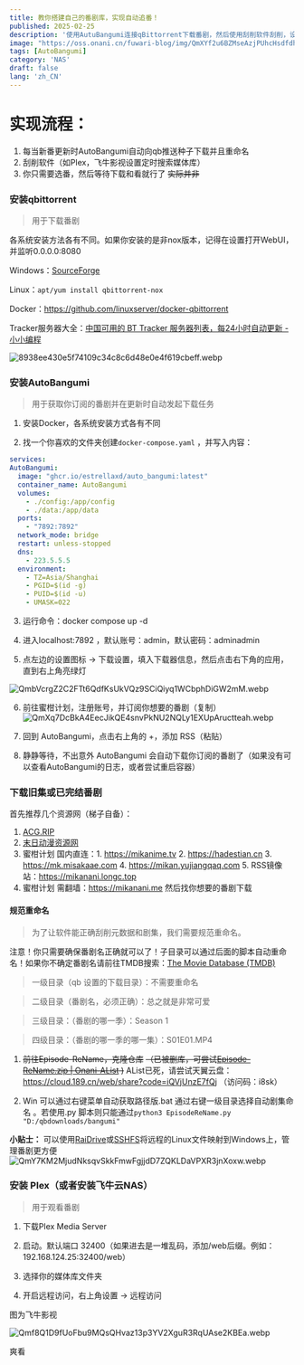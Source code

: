 ```yaml
---
title: 教你搭建自己的番剧库，实现自动追番！
published: 2025-02-25
description: '使用AutuBangumi连接qBittorrent下载番剧，然后使用刮削软件刮削，设置一遍，享受终身'
image: "https://oss.onani.cn/fuwari-blog/img/QmXYf2u6BZMseAzjPUhcHsdfdhQpc3XkdjuEi4VvE1BkTn.webp"
tags: [AutoBangumi]
category: 'NAS'
draft: false 
lang: 'zh_CN'
---
```


# 实现流程：

1. 每当新番更新时AutoBangumi自动向qb推送种子下载并且重命名
2. 刮削软件（如Plex，飞牛影视设置定时搜索媒体库）
3. 你只需要选番，然后等待下载和看就行了 ~~实际并非~~

### 安装qbittorrent

> 用于下载番剧

各系统安装方法各有不同。如果你安装的是非nox版本，记得在设置打开WebUI，并监听0.0.0.0:8080

Windows：[SourceForge](https://sourceforge.net/projects/qbittorrent/files/qbittorrent-win32)

Linux：`apt/yum install qbittorrent-nox`

Docker：https://github.com/linuxserver/docker-qbittorrent

Tracker服务器大全：[中国可用的 BT Tracker 服务器列表，每24小时自动更新 - 小小编程](https://www.yaozuopan.top/index.php/archives/1014/#:~:text=%E4%B8%AD%E5%9B%BD%E5%8F%AF%E7%94%A8%E7%9A%84%20BT%20T)

![8938ee430e5f74109c34c8c6d48e0e4f619cbeff.webp](https://oss.onani.cn/fuwari-blog/img/29e0e4c26c15463ff692aabcee747950e2d029d3.webp)

### 安装AutoBangumi

> 用于获取你订阅的番剧并在更新时自动发起下载任务

1. 安装Docker，各系统安装方式各有不同

2. 找一个你喜欢的文件夹创建`docker-compose.yaml` ，并写入内容：

```yaml
services:
AutoBangumi:
  image: "ghcr.io/estrellaxd/auto_bangumi:latest"
  container_name: AutoBangumi
  volumes:
    - ./config:/app/config
    - ./data:/app/data
  ports:
    - "7892:7892"
  network_mode: bridge
  restart: unless-stopped
  dns:
    - 223.5.5.5
  environment:
    - TZ=Asia/Shanghai
    - PGID=$(id -g)
    - PUID=$(id -u)
    - UMASK=022
```

3. 运行命令：docker compose up -d

4. 进入localhost:7892 ，默认账号：admin，默认密码：adminadmin

5. 点左边的设置图标 -> 下载设置，填入下载器信息，然后点击右下角的应用，直到右上角亮绿灯

![QmbVcrgZ2C2FTt6QdfKsUkVQz9SCiQiyq1WCbphDiGW2mM.webp](https://oss.onani.cn/fuwari-blog/img/94f407121de7816ee2dff78f948dcc2ded27b28f.webp)

6. 前往蜜柑计划，注册账号，并订阅你想要的番剧（复制）
   ![QmXq7DcBkA4EecJikQE4snvPkNU2NQLy1EXUpAructteah.webp](https://oss.onani.cn/fuwari-blog/img/0e22eab8db6ed2441f3d3be0b10d51944867df0a.webp)

7. 回到 AutoBangumi，点击右上角的 +，添加 RSS（粘贴）

8. 静静等待，不出意外 AutoBangumi 会自动下载你订阅的番剧了（如果没有可以查看AutoBangumi的日志，或者尝试重启容器）

### 下载旧集或已完结番剧

首先推荐几个资源网（梯子自备）：

1. [ACG.RIP](https://acg.rip)
2. [末日动漫资源网](https://share.acgnx.se)
3. 蜜柑计划 国内直连：1. https://mikanime.tv 2. https://hadestian.cn 3. https://mk.misakaae.com 4. https://mikan.yujiangqaq.com 5. RSS镜像站：https://mikanani.longc.top
4. 蜜柑计划 需翻墙：https://mikanani.me
   然后找你想要的番剧下载

#### 规范重命名

> 为了让软件能正确刮削元数据和剧集，我们需要规范重命名。

注意！你只需要确保番剧名正确就可以了！子目录可以通过后面的脚本自动重命名！如果你不确定番剧名请前往TMDB搜索：[The Movie Database (TMDB) ](themoviedb.org)

> 一级目录（qb 设置的下载目录）：不需要重命名

> 二级目录（番剧名，必须正确）：总之就是非常可爱

> 三级目录：（番剧的哪一季）：Season 1

> 四级目录：（番剧的哪一季的哪一集）：S01E01.MP4

1. ~~前往Episode-ReName，克隆仓库~~  ~~（已被删库，可尝试[Episode-ReName.zip | Onani-AList](https://alist.onani.cn/Episode-ReName.zip) )~~ AList已死，请尝试天翼云盘： https://cloud.189.cn/web/share?code=iQVjUnzE7fQj （访问码：i8sk）

2. Win 可以通过右键菜单自动获取路径版.bat 通过右键一级目录选择自动剧集命名 。若使用.py 脚本则只能通过`python3 EpisodeReName.py "D:/qbdownloads/bangumi"`

**小贴士：** 可以使用[RaiDrive](https://onani.cn/RaiDrive)或[SSHFS](/SSHFS)将远程的Linux文件映射到Windows上，管理番剧更方便
![QmY7KM2MjudNksqvSkkFmwFgjjdD7ZQKLDaVPXR3jnXoxw.webp](https://oss.onani.cn/fuwari-blog/img/5cf6dfe73164f6a869a59817df53f939e936ab00.webp)

### 安装 Plex（或者安装飞牛云NAS）

> 用于观看番剧

1. 下载Plex Media Server

2. 启动。默认端口 32400（如果进去是一堆乱码，添加/web后缀。例如：192.168.124.25:32400/web）

3. 选择你的媒体库文件夹

4. 开启远程访问，右上角设置 -> 远程访问

图为飞牛影视

![Qmf8Q1D9fUoFbu9MQsQHvaz13p3YV2XguR3RqUAse2KBEa.webp](https://oss.onani.cn/fuwari-blog/img/acbde8bfd7395a8b5c744b9f1c550f3caac6c342.webp)

爽看

